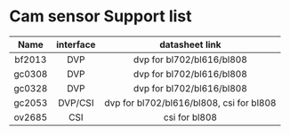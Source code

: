 # Cam sensor Support list

| Name | interface |datasheet link |
|:---:|:------:|:------:|
| bf2013 | DVP  | dvp for bl702/bl616/bl808 |
| gc0308 | DVP  | dvp for bl702/bl616/bl808 |
| gc0328 | DVP  | dvp for bl702/bl616/bl808 |
| gc2053 | DVP/CSI  | dvp for bl702/bl616/bl808, csi for bl808 |
| ov2685 | CSI | csi for bl808 |